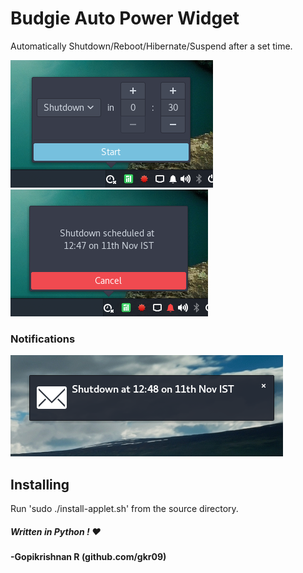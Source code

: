 # Budgie Auto Power Widget
Automatically Shutdown/Reboot/Hibernate/Suspend after a set time.

![Screenshot](screenshots/shutdowntimer1.png)
![Screenshot](screenshots/shutdowntimer2.png)

### Notifications

![Screenshot](screenshots/shutdowntimer3.png)

## Installing

Run 'sudo ./install-applet.sh' from the source directory.



##### Written in Python ! ❤

#### -Gopikrishnan R (github.com/gkr09)


